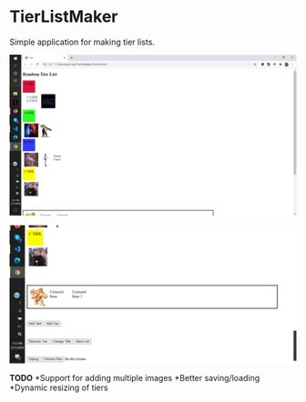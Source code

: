 # TierListMaker

Simple application for making tier lists.

![Sample 1](images/image1.png?raw=true "Title")



![Sample 2](images/image2.png?raw=true "Title")

**TODO**
*Support for adding multiple images
*Better saving/loading
*Dynamic resizing of tiers
